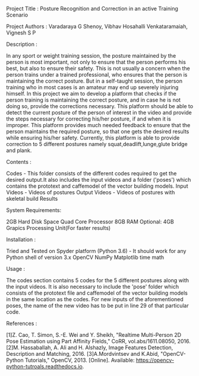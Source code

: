 Project Title : Posture Recognition and Correction in an active Training Scenario

Project Authors : Varadaraya G Shenoy, Vibhav Hosahalli Venkataramaiah, Vignesh S P

Description :

In any sport or weight training session, the posture maintained by the person is most
important, not only to ensure that the person performs his best, but also to ensure their safety.
This is not usually a concern when the person trains under a trained professional, who
ensures that the person is maintaining the correct posture. But in a self-taught session, the
person training who in most cases is an amateur may end up severely injuring himself. In this
project we aim to develop a platform that checks if the person training is maintaining the
correct posture, and in case he is not doing so, provide the corrections necessary.
This platform should be able to detect the current posture of the person of interest in the video and provide the steps necessary for correcting his/her posture, if and when it is improper.
This platform provides much needed feedback to ensure that the person maintains the required posture, so that one gets the desired results while ensuring his/her safety.
Currently, this platform is able to provide correction to 5 different postures namely squat,deadlift,lunge,glute bridge and plank.

Contents :

Codes - This folder consists of the different codes required to get the desired output.It also includes the input videos and a folder ('poses') which contains the prototext and caffemodel of the vector building models.
Input Videos - Videos of postures
Output Videos - Videos of postures with skeletal build
Results

System Requirements:

2GB Hard Disk Space
Quad Core Processor
8GB RAM
Optional: 4GB Grapics Processing Unit(For faster results)

Installation :

Tried and Tested on Spyder platform (Python 3.6) - It should work for any Python shell of version 3.x
OpenCV
NumPy
Matplotlib
time
math

Usage :

The codes section contains 5 codes for the 5 different postures along with the input videos. It is also necessary to include the 'pose' folder which consists of the prototext file and caffemodel of the vector building models in the same location as the codes.
For new inputs of the aforementioned poses, the name of the new video has to be put in line 29 of that particular code.

References :

[1]Z. Cao, T. Simon, S.-E. Wei and Y. Sheikh, "Realtime Multi-Person 2D Pose
Estimation using Part Affinity Fields," CoRR, vol.abs/1611.08050, 2016.
[2]M. Hassaballah, A. Ali and H. Alshazly, Image Features Detection, Description and
Matching, 2016.
[3]A.Mordvintsev and K.Abid, "OpenCV-Python Tutorials," OpenCV, 2013. [Online].
Available: https://opencv-python-tutroals.readthedocs.io.
